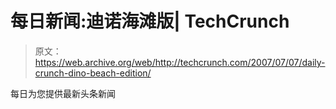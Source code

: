 # 每日新闻:迪诺海滩版| TechCrunch

> 原文：<https://web.archive.org/web/http://techcrunch.com/2007/07/07/daily-crunch-dino-beach-edition/>

每日为您提供最新头条新闻